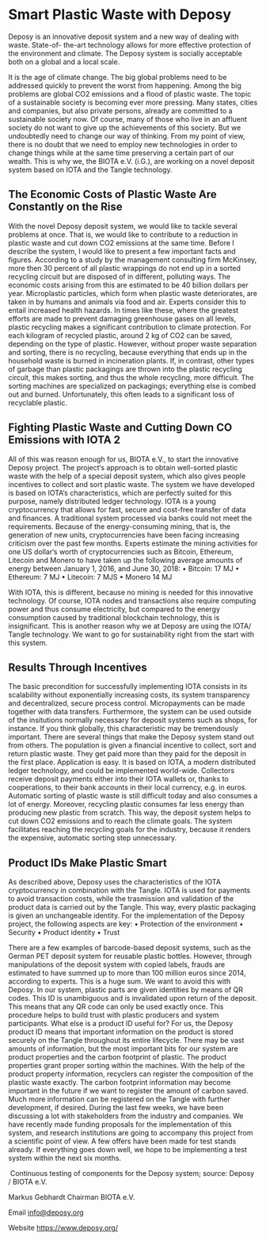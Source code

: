 # Smart Plastic Waste with Deposy 

<div class="introdution">
Deposy is an innovative deposit system and a new way of dealing with waste. State-of- the-art technology allows for more effective protection of the environment and climate. The Deposy system is socially acceptable both on a global and a local scale.
</div>

It is the age of climate change. The big global problems need to be addressed quickly to prevent the worst from happening. Among the big problems are global CO2 emissions and a flood of plastic waste. The topic of a sustainable society is becoming ever more pressing. Many states, cities and companies, but also private persons, already are committed to a sustainable society now.
Of course, many of those who live in an affluent society do not want to give up the achievements of this society. But we undoubtedly need to change our way of thinking. From my point of view, there is no doubt that we need to employ new technologies in order to change things while at the same time preserving a certain part of our wealth. This is why we, the BIOTA e.V. (i.G.), are working on a novel deposit system based on IOTA and the Tangle technology.

## The Economic Costs of Plastic Waste Are Constantly on the Rise
With the novel Deposy deposit system, we would like to tackle several problems at once. That is, we would like to contribute to a reduction in plastic waste and cut down CO2 emissions at the same time. Before I describe the system, I would like to present a few important facts and figures. According to a study by the management consulting firm McKinsey, more then 30 percent of all plastic wrappings do not end up in a sorted recycling circuit but are disposed of in different, polluting ways. The economic costs arising from this are estimated to be 40 billion dollars per year. Microplastic particles, which form when plastic waste deteriorates, are taken in by humans and animals via food and air. Experts consider this to entail increased health hazards.
In times like these, where the greatest efforts are made to prevent damaging greenhouse gases on all levels, plastic recycling makes a significant contribution to climate protection. For each kilogram of recycled plastic, around 2 kg of CO2 can be saved, depending on the type of plastic. However, without proper waste separation and sorting, there is no recycling, because everything that ends up in the household waste is burned in incineration plants. If, in contrast, other types of garbage than plastic packagings are thrown into the plastic recycling circuit, this makes sorting, and thus the whole recycling, more difficult. The sorting machines are specialized on packagings; everything else is combed out and burned. Unfortunately, this often leads to a significant loss of recyclable plastic.

## Fighting Plastic Waste and Cutting Down CO Emissions with IOTA 2
All of this was reason enough for us, BIOTA e.V., to start the innovative Deposy project. The project‘s approach is to obtain well-sorted plastic waste with the help of a special deposit system, which also gives people incentives to collect and sort plastic waste. The system we have developed is based on IOTA‘s characteristics, which are perfectly suited for this purpose, namely distributed ledger technology. IOTA is a young cryptocurrency that allows for fast, secure and cost-free transfer of data and finances. A traditional
system processed via banks could not meet the requirements. Because of the energy-consuming mining, that is, the generation of new units, cryptocurrencies have been facing increasing criticism over the past few months. Experts estimate the mining activities for one US dollar‘s worth of cryptocurrencies such as Bitcoin, Ethereum, Litecoin and Monero to have taken up the following average
amounts of energy between January 1, 2016, and June 30, 2018:
    • Bitcoin: 17 MJ
    • Ethereum: 7 MJ
    • Litecoin: 7 MJS
    • Monero 14 MJ

With IOTA, this is different, because no mining is needed for this innovative technology. Of course, IOTA nodes and transactions also require computing power and thus consume electricity, but compared to the energy consumption caused by traditional blockchain technology, this is insignificant.
This is another reason why we at Deposy are using the IOTA/ Tangle technology. We want to go for sustainability right from the start with this system.

## Results Through Incentives
The basic precondition for successfully implementing IOTA consists in its scalability without exponentially increasing costs, its system transparency and decentralized, secure process control. Micropayments can be made together with data transfers. Furthermore, the system can be used outside of the insitutions normally necessary for deposit systems such as shops, for instance. If you think globally, this characteristic may be tremendously important. There are several things that make the Deposy system stand out from others. The population is given a financial incentive to collect, sort and return plastic waste. They get paid more than they paid for the deposit in the first place. Application is easy. It is based on IOTA, a modern distributed ledger technology, and could be implemented world-wide. Collectors receive deposit payments either into their IOTA wallets or, thanks to cooperations, to their bank accounts in their local currency, e.g. in euros. Automatic sorting of plastic waste is still difficult today and also consumes a lot of energy. Moreover, recycling plastic consumes far less energy than producing new plastic from scratch. This way, the deposit system helps to cut down CO2 emissions and to reach the climate goals. The system facilitates reaching the recycling goals for the industry, because it renders the expensive, automatic sorting step unnecessary.

## Product IDs Make Plastic Smart
As described above, Deposy uses the characteristics of the IOTA cryptocurrency in combination with the Tangle. IOTA is used for payments to avoid transaction costs, while the trasmission and validation of the product data is carried out by the Tangle. This way, every plastic packaging is given an unchangeable identity. For the implementation of the Deposy project, the following aspects are key: 
    • Protection of the environment
    • Security
    • Product identity
    • Trust

There are a few examples of barcode-based deposit systems, such as the German PET deposit system for reusable plastic bottles. However, through manipulations of the deposit system with copied labels, frauds are estimated to have summed up to more than 100 million euros since 2014, according to experts. This is a huge sum. We want to avoid this with Deposy. In our system, plastic parts are given identities by means of QR codes. This ID is unambiguous and is invalidated upon return of the deposit. This means that any QR code can only be used exactly once. This procedure helps to build trust with plastic producers and system participants.
What else is a product ID useful for? For us, the Deposy product ID means that important information on the product is stored securely on the Tangle throughout its entire lifecycle. There may be vast amounts of information, but the most important bits for our system are product properties and the carbon footprint of plastic. The product properties grant proper sorting within the machines. With the help of the product property information, recyclers can register the composition of the plastic waste exactly. The carbon footprint information may become important in the future if we want to register the amount of carbon saved. Much more information can be registered on the Tangle with further development, if desired.
During the last few weeks, we have been discussing a lot with stakeholders from the industry and companies. We have recently made funding proposals for the implementation of this system, and research institutions are going to accompany this project from a scientific point of view. A few offers have been made for test stands already. If everything goes down well, we hope to be implementing a test system within the next six months.

<image>
Continuous testing of components for the Deposy system; source: Deposy / BIOTA e.V.

Markus Gebhardt
Chairman BIOTA e.V.

Email
info@deposy.org

Website
https://www.deposy.org/